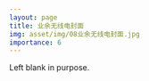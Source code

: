 ```yaml
---
layout: page
title: 业余无线电封面
img: asset/img/08业余无线电封面.jpg
importance: 6
---
```


Left blank in purpose.
